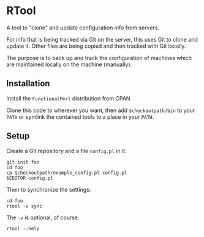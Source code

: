 # RTool

A tool to "clone" and update configuration info from servers.

For info that is being tracked via Git on the server, this uses Git to
clone and update it. Other files are being copied and then tracked
with Git locally.

The purpose is to back up and track the configuration of machines
which are maintained locally on the machine (manually).

## Installation

Install the `FunctionalPerl` distribution from CPAN.

Clone this code to wherever you want, then add `$checkoutpath/bin` to
your `PATH` or symlink the contained tools to a place in your `PATH`.

## Setup

Create a Git repository and a file `config.pl` in it:

    git init foo
    cd foo
    cp $checkoutpath/example_config.pl config.pl
    $EDITOR config.pl

Then to synchronize the settings:

    cd foo
    rtool -v sync

The `-v` is optional, of course.

    rtool --help

